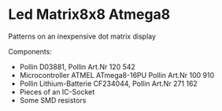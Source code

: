 Led Matrix8x8 Atmega8
=====================

Patterns on an inexpensive dot matrix display

Components:
 * Pollin D03881, Pollin Art.Nr 120 542
 * Microcontroller ATMEL ATmega8-16PU Pollin Art.Nr 100 910
 * Pollin Lithium-Batterie CF234044, Pollin Art.Nr 271 162
 * Pieces of an IC-Socket
 * Some SMD resistors

